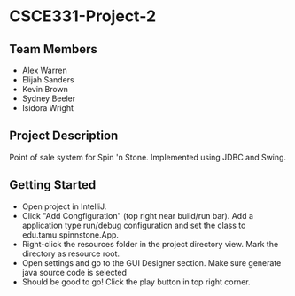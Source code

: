 # CSCE331-Project-2

## Team Members

- Alex Warren
- Elijah Sanders
- Kevin Brown
- Sydney Beeler
- Isidora Wright

## Project Description

Point of sale system for Spin 'n Stone. Implemented using JDBC and Swing.

## Getting Started

- Open project in IntelliJ.
- Click "Add Congfiguration" (top right near build/run bar). Add a application type run/debug configuration and set the class to edu.tamu.spinnstone.App.
- Right-click the resources folder in the project directory view. Mark the directory as resource root.  
- Open settings and go to the GUI Designer section. Make sure generate java source code is selected
- Should be good to go! Click the play button in top right corner.
